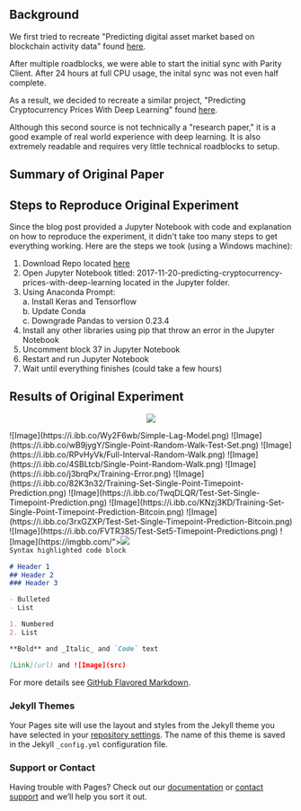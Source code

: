 ## Background

We first tried to recreate "Predicting digital asset market based on blockchain activity data" found [here](https://arxiv.org/pdf/1810.06696.pdf).

After multiple roadblocks, we were able to start the initial sync with Parity Client. After 24 hours at full CPU usage, the inital sync was not even half complete. 

As a result, we decided to recreate a similar project, "Predicting Cryptocurrency Prices With Deep Learning" found [here](https://dashee87.github.io/deep%20learning/python/predicting-cryptocurrency-prices-with-deep-learning/).

Although this second source is not technically a "research paper," it is a good example of real world experience with deep learning. It is also extremely readable and requires very little technical roadblocks to setup.



## Summary of Original Paper

## Steps to Reproduce Original Experiment

Since the blog post provided a Jupyter Notebook with code and explanation on how to reproduce the experiment, it didn't take too many steps to get everything working. Here are the steps we took (using a Windows machine):

1. Download Repo located [here](https://github.com/dashee87/blogScripts)
2. Open Jupyter Notebook titled: 2017-11-20-predicting-cryptocurrency-prices-with-deep-learning located in the Jupyter folder.
3. Using Anaconda Prompt:<br/>
  a. Install Keras and Tensorflow<br/>
  b. Update Conda<br/>
  c. Downgrade Pandas to version 0.23.4<br/>
4. Install any other libraries using pip that throw an error in the Jupyter Notebook
5. Uncomment block 37 in Jupyter Notebook
6. Restart and run Jupyter Notebook
7. Wait until everything finishes (could take a few hours)

## Results of Original Experiment
<p align="center">
  <img src="https://i.ibb.co/TtfxxwZ/Training-Testing-Set.png">
</p>
![Image](https://i.ibb.co/Wy2F6wb/Simple-Lag-Model.png)
![Image](https://i.ibb.co/wB9jygY/Single-Point-Random-Walk-Test-Set.png)
![Image](https://i.ibb.co/RPvHyVk/Full-Interval-Random-Walk.png)
![Image](https://i.ibb.co/4SBLtcb/Single-Point-Random-Walk.png)
![Image](https://i.ibb.co/j3brqPx/Training-Error.png)
![Image](https://i.ibb.co/82K3n32/Training-Set-Single-Point-Timepoint-Prediction.png)
![Image](https://i.ibb.co/TwqDLQR/Test-Set-Single-Timepoint-Prediction.png)
![Image](https://i.ibb.co/KNzj3KD/Training-Set-Single-Point-Timepoint-Prediction-Bitcoin.png)
![Image](https://i.ibb.co/3rxGZXP/Test-Set-Single-Timepoint-Prediction-Bitcoin.png)
![Image](https://i.ibb.co/FVTR385/Test-Set5-Timepoint-Predictions.png)
![Image](https://imgbb.com/"><img src="https://i.ibb.co/dcVy8VL/MAECharts.png)


```markdown
Syntax highlighted code block

# Header 1
## Header 2
### Header 3

- Bulleted
- List

1. Numbered
2. List

**Bold** and _Italic_ and `Code` text

[Link](url) and ![Image](src)
```

For more details see [GitHub Flavored Markdown](https://guides.github.com/features/mastering-markdown/).

### Jekyll Themes

Your Pages site will use the layout and styles from the Jekyll theme you have selected in your [repository settings](https://github.com/cgood97/cgood97.io/settings). The name of this theme is saved in the Jekyll `_config.yml` configuration file.

### Support or Contact

Having trouble with Pages? Check out our [documentation](https://help.github.com/categories/github-pages-basics/) or [contact support](https://github.com/contact) and we’ll help you sort it out.

